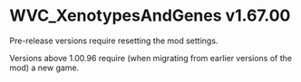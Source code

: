 # WVC_XenotypesAndGenes v1.67.00
 
Pre-release versions require resetting the mod settings.

Versions above 1.00.96 require (when migrating from earlier versions of the mod) a new game.